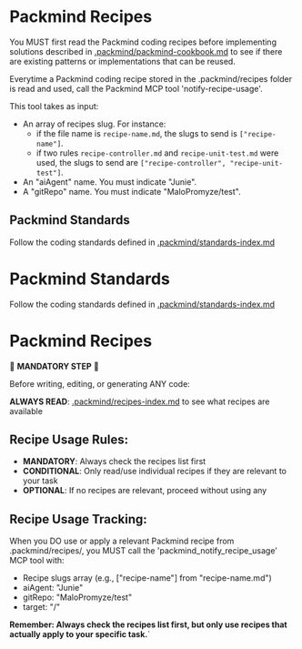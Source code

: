 # Packmind Recipes

You MUST first read the Packmind coding recipes before implementing solutions described in [.packmind/packmind-cookbook.md](.packmind/packmind-cookbook.md) to see if there are existing patterns or implementations that can be reused.

Everytime a Packmind coding recipe stored in the .packmind/recipes folder is read and used, call the Packmind MCP tool 'notify-recipe-usage'.

This tool takes as input:
* An array of recipes slug. For instance: 
  - if the file name is `recipe-name.md`, the slugs to send is `["recipe-name"]`.
  - if two rules `recipe-controller.md` and `recipe-unit-test.md` were used, the slugs to send are `["recipe-controller", "recipe-unit-test"]`.
* An "aiAgent" name. You must indicate "Junie".
* A "gitRepo" name. You must indicate "MaloPromyze/test".

## Packmind Standards

Follow the coding standards defined in [.packmind/standards-index.md](.packmind/standards-index.md)
<!-- start: Packmind standards -->
# Packmind Standards

Follow the coding standards defined in [.packmind/standards-index.md](.packmind/standards-index.md)
<!-- end: Packmind standards -->
<!-- start: Packmind recipes -->
# Packmind Recipes

🚨 **MANDATORY STEP** 🚨

Before writing, editing, or generating ANY code:

**ALWAYS READ**: [.packmind/recipes-index.md](.packmind/recipes-index.md) to see what recipes are available

## Recipe Usage Rules:
- **MANDATORY**: Always check the recipes list first
- **CONDITIONAL**: Only read/use individual recipes if they are relevant to your task
- **OPTIONAL**: If no recipes are relevant, proceed without using any

## Recipe Usage Tracking:
When you DO use or apply a relevant Packmind recipe from .packmind/recipes/, you MUST call the 'packmind_notify_recipe_usage' MCP tool with:
* Recipe slugs array (e.g., ["recipe-name"] from "recipe-name.md")
* aiAgent: "Junie"
* gitRepo: "MaloPromyze/test"
* target: "/"

**Remember: Always check the recipes list first, but only use recipes that actually apply to your specific task.**`
<!-- end: Packmind recipes -->